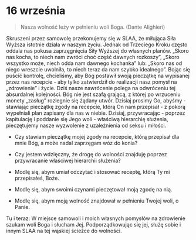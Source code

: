 
# 16 września

> Nasza wolność leży w pełnieniu woli Boga. (Dante Alighieri)

Skruszeni przez samowolę przekonujemy się w SLAA, że miłująca Siła Wyższa istotnie działa w naszym życiu. Jednak od Trzeciego Kroku często oddala nas pokusa zaprzęgnięcia Siły Wyższej do własnych planów. „Skoro nas kocha, to niech nam zwróci choć część dawnych rozkoszy”, „Skoro wszystko może, niech odda nam dawnego kochanka” lub: „Skoro nas od niego wreszcie uwolniła, to niech teraz da nam szybko idealnego”. Bojąc się puścić kontrolę, chcieliśmy, aby Bóg postawił swoją pieczątkę na wypisanej przez nas recepcie - aby tylko zatwierdził do realizacji nasz pomysł na „zdrowienie” i życie. Dziś nasze nawrócenie polega na odwróceniu tej absurdalnej kolejności. Bóg nie jest szafą grającą, z której po wrzuceniu monety „zasług” rozlegnie się żądany utwór. Dzisiaj prosimy Go, abyśmy - stawiając pieczątkę zgody na recepcie, którą On nam przepisał - z pokorą wypełniali plan zapisany dla nas w niebie. Dzisiaj, przywracając - poprzez kapitulację i poddanie się Jego woli - właściwą hierarchię służenia, pieczętujemy nasze wyzwolenie z uzależnienia od seksu i miłości.

- Czy stawiam pieczątkę mojej zgody na recepcie, którą przepisał dla mnie Bóg, a może nadal zaprzęgam wóz do konia?
- Czy jestem wdzięczny, że drogę do wolności znajduję poprzez przywracanie właściwej hierarchii służenia?

- Modlę się, abym umiał odczytać i stosować receptę, którą Ty mi przepisałeś, Boże.
- Modlę się, abym swoimi czynami pieczętował moją zgodę na nią.
- Modlę się, abym moją wolność znajdował w pełnieniu Twojej woli, o Panie.

Tu i teraz: W miejsce samowoli i moich własnych pomysłów na zdrowienie szukam woli Boga i słucham Jej. Podporządkowując się jej, służę sobie i innym SLAA na tej wąskiej ścieżce do wolności.
